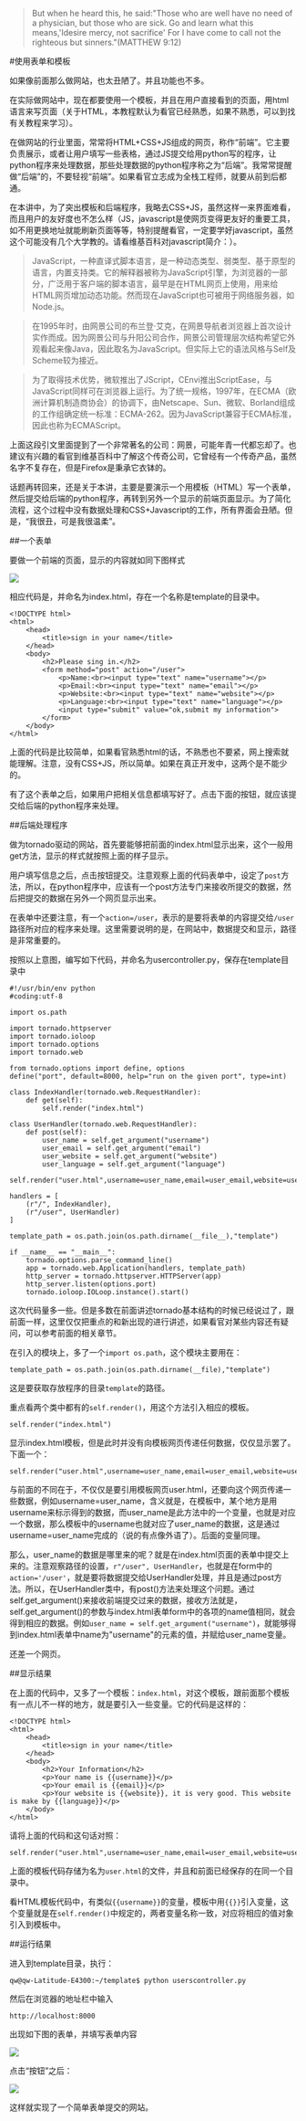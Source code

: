 >But when he heard this, he said:"Those who are well have no need of a physician, but those who are sick. Go and learn what this means,'Idesire mercy, not sacrifice' For I have come to call not the righteous but sinners."(MATTHEW 9:12)

#使用表单和模板

如果像前面那么做网站，也太丑陋了。并且功能也不多。

在实际做网站中，现在都要使用一个模板，并且在用户直接看到的页面，用html语言来写页面（关于HTML，本教程默认为看官已经熟悉，如果不熟悉，可以到找有关教程来学习）。

在做网站的行业里面，常常将HTML+CSS+JS组成的网页，称作“前端”。它主要负责展示，或者让用户填写一些表格，通过JS提交给用python写的程序，让python程序来处理数据，那些处理数据的python程序称之为“后端”。我常常提醒做“后端”的，不要轻视“前端”。如果看官立志成为全栈工程师，就要从前到后都通。

在本讲中，为了突出模板和后端程序，我略去CSS+JS，虽然这样一来界面难看，而且用户的友好度也不怎么样（JS，javascript是使网页变得更友好的重要工具，如不用更换地址就能刷新页面等等，特别提醒看官，一定要学好javascript，虽然这个可能没有几个大学教的。请看维基百科对javascript简介：）。

>JavaScript，一种直译式脚本语言，是一种动态类型、弱类型、基于原型的语言，内置支持类。它的解释器被称为JavaScript引擎，为浏览器的一部分，广泛用于客户端的脚本语言，最早是在HTML网页上使用，用来给HTML网页增加动态功能。然而现在JavaScript也可被用于网络服务器，如Node.js。

>在1995年时，由网景公司的布兰登·艾克，在网景导航者浏览器上首次设计实作而成。因为网景公司与升阳公司合作，网景公司管理层次结构希望它外观看起来像Java，因此取名为JavaScript。但实际上它的语法风格与Self及Scheme较为接近。

>为了取得技术优势，微软推出了JScript，CEnvi推出ScriptEase，与JavaScript同样可在浏览器上运行。为了统一规格，1997年，在ECMA（欧洲计算机制造商协会）的协调下，由Netscape、Sun、微软、Borland组成的工作组确定统一标准：ECMA-262。因为JavaScript兼容于ECMA标准，因此也称为ECMAScript。

上面这段引文里面提到了一个非常著名的公司：网景，可能年青一代都忘却了。也建议有兴趣的看官到维基百科中了解这个传奇公司，它曾经有一个传奇产品，虽然名字不复存在，但是Firefox是秉承它衣钵的。

话题再转回来，还是关于本讲，主要是要演示一个用模板（HTML）写一个表单，然后提交给后端的python程序，再转到另外一个显示的前端页面显示。为了简化流程，这个过程中没有数据处理和CSS+Javascript的工作，所有界面会丑陋。但是，“我很丑，可是我很温柔”。

##一个表单

要做一个前端的页面，显示的内容就如同下图样式

![](../Pictures/31101.png)

相应代码是，并命名为index.html，存在一个名称是template的目录中。

	<!DOCTYPE html>
	<html>
	    <head>
	        <title>sign in your name</title>
	    </head>
	    <body>
	        <h2>Please sing in.</h2>
	        <form method="post" action="/user">
	            <p>Name:<br><input type="text" name="username"></p>
	            <p>Email:<br><input type="text" name="email"></p>
	            <p>Website:<br><input type="text" name="website"></p>
	            <p>Language:<br><input type="text" name="language"></p>
	            <input type="submit" value="ok,submit my information">
	        </form>
	    </body>
	</html>

上面的代码是比较简单，如果看官熟悉html的话，不熟悉也不要紧，网上搜索就能理解。注意，没有CSS+JS，所以简单。如果在真正开发中，这两个是不能少的。

有了这个表单之后，如果用户把相关信息都填写好了。点击下面的按钮，就应该提交给后端的python程序来处理。

##后端处理程序

做为tornado驱动的网站，首先要能够把前面的index.html显示出来，这个一般用get方法，显示的样式就按照上面的样子显示。

用户填写信息之后，点击按钮提交。注意观察上面的代码表单中，设定了`post`方法，所以，在python程序中，应该有一个post方法专门来接收所提交的数据，然后把提交的数据在另外一个网页显示出来。

在表单中还要注意，有一个`action=/user`，表示的是要将表单的内容提交给`/user`路径所对应的程序来处理。这里需要说明的是，在网站中，数据提交和显示，路径是非常重要的。

按照以上意图，编写如下代码，并命名为usercontroller.py，保存在template目录中

	#!/usr/bin/env python
	#coding:utf-8
	
	import os.path
	
	import tornado.httpserver
	import tornado.ioloop
	import tornado.options
	import tornado.web
	
	from tornado.options import define, options
	define("port", default=8000, help="run on the given port", type=int)
	
	class IndexHandler(tornado.web.RequestHandler):
	    def get(self):
	        self.render("index.html")
	
	class UserHandler(tornado.web.RequestHandler):
	    def post(self):
	        user_name = self.get_argument("username")
	        user_email = self.get_argument("email")
	        user_website = self.get_argument("website")
	        user_language = self.get_argument("language")
	        self.render("user.html",username=user_name,email=user_email,website=user_website,language=user_language)
	
	handlers = [
	    (r"/", IndexHandler),
	    (r"/user", UserHandler)
	]
	
	template_path = os.path.join(os.path.dirname(__file__),"template")
	
	if __name__ == "__main__":
	    tornado.options.parse_command_line()
	    app = tornado.web.Application(handlers, template_path)
	    http_server = tornado.httpserver.HTTPServer(app)
	    http_server.listen(options.port)
	    tornado.ioloop.IOLoop.instance().start()

这次代码量多一些。但是多数在前面讲述tornado基本结构的时候已经说过了，跟前面一样，这里仅仅把重点的和新出现的进行讲述，如果看官对某些内容还有疑问，可以参考前面的相关章节。

在引入的模块上，多了一个`import os.path`，这个模块主要用在：

	template_path = os.path.join(os.path.dirname(__file),"template")

这是要获取存放程序的目录`template`的路径。

重点看两个类中都有的`self.render()`，用这个方法引入相应的模板。

    self.render("index.html")

显示index.html模板，但是此时并没有向模板网页传递任何数据，仅仅显示罢了。下面一个：

	self.render("user.html",username=user_name,email=user_email,website=user_website,language=user_language)
    
与前面的不同在于，不仅仅是要引用模板网页user.html，还要向这个网页传递一些数据，例如username=user_name，含义就是，在模板中，某个地方是用username来标示得到的数据，而user_name是此方法中的一个变量，也就是对应一个数据，那么模板中的username也就对应了user_name的数据，这是通过username=user_name完成的（说的有点像外语了）。后面的变量同理。

那么，user_name的数据是哪里来的呢？就是在index.html页面的表单中提交上来的。注意观察路径的设置，`r"/user", UserHandler`，也就是在form中的`action='/user'`，就是要将数据提交给UserHandler处理，并且是通过post方法。所以，在UserHandler类中，有post()方法来处理这个问题。通过self.get_argument()来接收前端提交过来的数据，接收方法就是，self.get_argument()的参数与index.html表单form中的各项的name值相同，就会得到相应的数据。例如`user_name = self.get_argument("username")`，就能够得到index.html表单中name为"username"的元素的值，并赋给user_name变量。

还差一个网页。

##显示结果

在上面的代码中，又多了一个模板：`index.html`，对这个模板，跟前面那个模板有一点儿不一样的地方，就是要引入一些变量。它的代码是这样的：

    <!DOCTYPE html>
    <html>
        <head>
            <title>sign in your name</title>
        </head>
        <body>
            <h2>Your Information</h2>
            <p>Your name is {{username}}</p>
            <p>Your email is {{email}}</p>
            <p>Your website is {{website}}, it is very good. This website is make by {{language}}</p>
        </body>
    </html>

请将上面的代码和这句话对照：
	
    self.render("user.html",username=user_name,email=user_email,website=user_website,language=user_language)

上面的模板代码存储为名为`user.html`的文件，并且和前面已经保存的在同一个目录中。

看HTML模板代码中，有类似`{{username}}`的变量，模板中用`{{}}`引入变量，这个变量就是在`self.render()`中规定的，两者变量名称一致，对应将相应的值对象引入到模板中。

##运行结果

进入到template目录，执行：

    qw@qw-Latitude-E4300:~/template$ python userscontroller.py

然后在浏览器的地址栏中输入

    http://localhost:8000

出现如下图的表单，并填写表单内容

![](../Pictures/31102.png)

点击“按钮”之后：

![](../Pictures/31103.png)

这样就实现了一个简单表单提交的网站。
